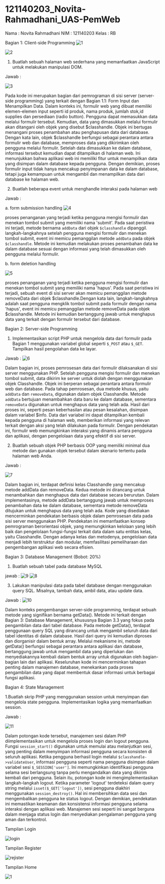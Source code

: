 # 121140203_Novita-Rahmadhani_UAS-PemWeb

Nama : Novita Rahmadhani
NIM : 121140203
Kelas : RB

Bagian 1: Client-side Programming
![1](https://github.com/203Novita/121140203_Novita-Rahmadhani_UAS-PemWeb/assets/116406235/357c4991-d1fa-47dd-a426-a70bd6669585)

![2](https://github.com/203Novita/121140203_Novita-Rahmadhani_UAS-PemWeb/assets/116406235/121cfcf6-1a3c-4abc-8489-05ed129ab67d)

1. Buatlah sebuah halaman web sederhana yang memanfaatkan JavaScript untuk melakukan manipulasi DOM.

Jawab :

![3](https://github.com/203Novita/121140203_Novita-Rahmadhani_UAS-PemWeb/assets/116406235/b1b3de5b-9c7c-4350-9e6d-a82c3fd61e1f)

Pada kode ini merupakan bagian dari pemrograman di sisi server (server-side programming) yang terkait dengan Bagian 1.1: Form Input dan Menampilkan Data. Dalam konteks ini, formulir web yang dibuat memiliki elemen-elemen input seperti id produk, nama produk, jumlah stok,id supplies dan persediaan (radio button). Pengguna dapat memasukkan data melalui formulir tersebut. Kemudian, data yang dimasukkan melalui formulir akan ditangani oleh objek yang disebut $classhandle. Objek ini bertugas menangani proses penambahan atau penghapusan data dari database. Dengan kata lain, objek $classhandle berfungsi sebagai perantara antara formulir web dan database, memproses data yang dikirimkan oleh pengguna melalui formulir. Setelah data dimasukkan ke dalam database, informasi tersebut kemudian dapat ditampilkan di halaman web. Ini menunjukkan bahwa aplikasi web ini memiliki fitur untuk menampilkan data yang disimpan dalam database kepada pengguna. Dengan demikian, proses formulir input tidak hanya mencakup penyimpanan data ke dalam database, tetapi juga kemampuan untuk mengambil dan menampilkan data dari database ke halaman web.

2. Buatlah beberapa event untuk menghandle interaksi pada halaman web

Jawab :

a. form submission handling
![4](https://github.com/203Novita/121140203_Novita-Rahmadhani_UAS-PemWeb/assets/116406235/04e3982e-6fb0-422f-a3ff-ac0aa84cf467)

proses penanganan yang terjadi ketika pengguna mengisi formulir dan menekan tombol submit yang memiliki nama 'submit'. Pada saat peristiwa ini terjadi, metode bernama `addData` dari objek `$classhandle` dipanggil. langkah-langkahnya setelah pengguna mengisi formulir dan menekan tombol submit, event ini memicu pemanggilan metode `addData` pada objek `$classhandle`. Metode ini kemudian melakukan proses penambahan data ke dalam database sesuai dengan informasi yang telah dimasukkan oleh pengguna melalui formulir.

b. form deletion handling

![5](https://github.com/203Novita/121140203_Novita-Rahmadhani_UAS-PemWeb/assets/116406235/40088ccb-4c8d-4d88-b0e5-7fad6e56561f)

proses penanganan yang terjadi ketika pengguna mengisi formulir dan menekan tombol submit yang memiliki nama 'hapus'. Pada saat peristiwa ini terjadi, sebuah event di sisi server akan memicu pemanggilan metode removeData dari objek $classhandle.Dengan kata lain, langkah-langkahnya adalah saat pengguna mengklik tombol submit pada formulir dengan nama 'hapus', event ini memicu pemanggilan metode removeData pada objek $classhandle. Metode ini kemudian bertanggung jawab untuk menghapus data yang terkait dengan formulir tersebut dari database.
  
Bagian 2: Server-side Programming 

1. Implementasikan script PHP untuk mengelola data dari formulir pada Bagian 1 menggunakan variabel global seperti `$_POST` atau `$_GET`. Tampilkan hasil pengolahan data ke layar.

Jawab :
![6](https://github.com/203Novita/121140203_Novita-Rahmadhani_UAS-PemWeb/assets/116406235/965a08bf-9acc-48bb-b8a3-1d6668f5a3d9)

Dalam bagian ini, proses pemrosesan data dari formulir dilaksanakan di sisi server menggunakan PHP. Setelah pengguna mengisi formulir dan menekan tombol submit, data dikirim ke server untuk diolah dengan menggunakan objek Classhandle. Objek ini berperan sebagai perantara antara formulir web dan database. Pada tahap pemrosesan, dua metode khusus, yaitu `addData` dan `removeData`, digunakan dalam objek Classhandle. Metode `addData` bertujuan menambahkan data baru ke dalam database, sementara `removeData` digunakan untuk menghapus data yang telah ada. Hasil dari proses ini, seperti pesan keberhasilan atau pesan kesalahan, disimpan dalam variabel $info. Data dari variabel ini dapat ditampilkan kembali kepada pengguna di halaman web, memberikan informasi yang relevan terkait dengan aksi yang telah dilakukan pada formulir. Dengan pendekatan ini, formulir web memungkinkan interaksi yang dinamis antara pengguna dan aplikasi, dengan pengelolaan data yang efektif di sisi server.

2. Buatlah sebuah objek PHP berbasis OOP yang memiliki minimal dua metode dan gunakan objek tersebut dalam skenario tertentu pada halaman web Anda.

Jawab :

![7](https://github.com/203Novita/121140203_Novita-Rahmadhani_UAS-PemWeb/assets/116406235/07d852e7-ea28-4cee-99a6-88df7bccfa3d)

Dalam bagian ini, terdapat definisi kelas Classhandle yang mencakup metode addData dan removeData. Kedua metode ini dirancang untuk menambahkan dan menghapus data dari database secara berurutan. Dalam implementasinya, metode addData bertanggung jawab untuk memproses penambahan data ke dalam database, sementara metode removeData ditujukan untuk menghapus data yang telah ada. Kode yang disediakan mencerminkan pendekatan berbasis objek dalam pemrosesan data pada sisi server menggunakan PHP. Pendekatan ini memanfaatkan konsep pemrograman berorientasi objek, yang memungkinkan kelolaan yang lebih baik dan pengelolaan fungsi-fungsi terkait data dalam satu entitas kelas, yaitu Classhandle. Dengan adanya kelas dan metodenya, pengelolaan data menjadi lebih terstruktur dan modular, memfasilitasi pemeliharaan dan pengembangan aplikasi web secara efisien.

Bagian 3: Database Management (Bobot: 20%)

1. Buatlah sebuah tabel pada database MySQL

jawab :
![9](https://github.com/203Novita/121140203_Novita-Rahmadhani_UAS-PemWeb/assets/116406235/55a30ac9-cf81-45c7-a220-311c398ed591)
![8](https://github.com/203Novita/121140203_Novita-Rahmadhani_UAS-PemWeb/assets/116406235/998d07b7-34b6-44db-84c2-be39d025e42b)

3. Lakukan manipulasi data pada tabel database dengan menggunakan query SQL. Misalnya, tambah data, ambil data, atau update data.

Jawab :
![10](https://github.com/203Novita/121140203_Novita-Rahmadhani_UAS-PemWeb/assets/116406235/c12c5859-7ed8-4de7-988b-cf5d4f63454a)

Dalam konteks pengembangan server-side programming, terdapat sebuah metode yang signifikan bernama getData(). Metode ini terkait dengan Bagian 3: Database Management, khususnya Bagian 3.3 yang fokus pada pengambilan data dari tabel database. Pada metode getData(), terdapat penggunaan query SQL yang dirancang untuk mengambil seluruh data dari tabel identitas di dalam database. Hasil dari query ini kemudian diproses dan diorganisir dalam bentuk array. Melalui mekanisme ini, metode getData() berfungsi sebagai perantara antara aplikasi dan database, bertanggung jawab untuk mengambil data yang diperlukan dan menyediakannya kembali dalam bentuk array untuk digunakan oleh bagian-bagian lain dari aplikasi. Keseluruhan kode ini mencerminkan tahapan penting dalam manajemen database, menekankan pada proses pengambilan data yang dapat membentuk dasar informasi untuk berbagai fungsi aplikasi.


Bagian 4: State Management

1.Buatlah skrip PHP yang menggunakan session untuk menyimpan dan mengelola state pengguna. Implementasikan logika yang memanfaatkan session.

Jawab :

![11](https://github.com/203Novita/121140203_Novita-Rahmadhani_UAS-PemWeb/assets/116406235/0599dc8c-5af8-4718-9aea-e606747adf3d)

Dalam potongan kode tersebut, manajemen sesi dalam PHP diimplementasikan untuk mengelola proses login dan logout pengguna. Fungsi `session_start()` digunakan untuk memulai atau melanjutkan sesi, yang penting dalam menyimpan informasi pengguna secara konsisten di seluruh aplikasi. Ketika pengguna berhasil login melalui `$classhandle->validateUser`, informasi pengguna seperti nama pengguna disimpan dalam variabel sesi `$_SESSION['user']`. Ini memungkinkan identifikasi pengguna selama sesi berlangsung tanpa perlu mengandalkan data yang dikirim kembali dari pengguna. Selain itu, potongan kode ini mengimplementasikan langkah-langkah logout. Ketika parameter 'logout' terdeteksi dalam query string melalui `isset($_GET['logout'])`, sesi pengguna diakhiri menggunakan `session_destroy()`. Hal ini membersihkan data sesi dan mengembalikan pengguna ke status logout. Dengan demikian, pendekatan ini memastikan keamanan dan konsistensi informasi pengguna selama interaksi dengan aplikasi web. Manajemen sesi seperti ini sangat berguna dalam menjaga status login dan menyediakan pengalaman pengguna yang aman dan terkontrol.

Tampilan Login

![login](https://github.com/203Novita/121140203_Novita-Rahmadhani_UAS-PemWeb/assets/116406235/8b0ad8ff-a0e9-4432-8b09-81c99b973d7e)

Tampilan Register

![rejister](https://github.com/203Novita/121140203_Novita-Rahmadhani_UAS-PemWeb/assets/116406235/9328347f-5753-4790-9433-aa3abaec5d76)

Tampilan Home

![1](https://github.com/203Novita/121140203_Novita-Rahmadhani_UAS-PemWeb/assets/116406235/e4e5999e-3ba9-42f2-b835-cc4a1505c2c1)
